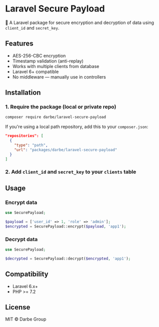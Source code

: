 # Laravel Secure Payload

🔐 A Laravel package for secure encryption and decryption of data using `client_id` and `secret_key`.

## Features

- AES-256-CBC encryption
- Timestamp validation (anti-replay)
- Works with multiple clients from database
- Laravel 6+ compatible
- No middleware — manually use in controllers

## Installation

### 1. Require the package (local or private repo)

```bash
composer require darbe/laravel-secure-payload
```

If you're using a local path repository, add this to your `composer.json`:

```json
"repositories": [
  {
    "type": "path",
    "url": "packages/darbe/laravel-secure-payload"
  }
]
```

### 2. Add `client_id` and `secret_key` to your `clients` table

## Usage

### Encrypt data

```php
use SecurePayload;

$payload = ['user_id' => 1, 'role' => 'admin'];
$encrypted = SecurePayload::encrypt($payload, 'app1');
```

### Decrypt data

```php
use SecurePayload;

$decrypted = SecurePayload::decrypt($encrypted, 'app1');
```

## Compatibility

- Laravel 6.x+
- PHP >= 7.2

## License

MIT © Darbe Group

